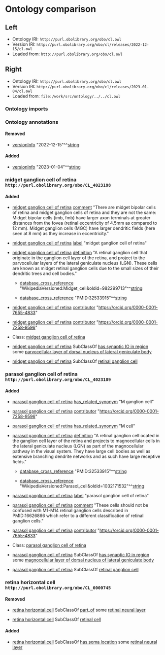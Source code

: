 # Ontology comparison

## Left
- Ontology IRI: `http://purl.obolibrary.org/obo/cl.owl`
- Version IRI: `http://purl.obolibrary.org/obo/cl/releases/2022-12-15/cl.owl`
- Loaded from: `http://purl.obolibrary.org/obo/cl.owl`

## Right
- Ontology IRI: `http://purl.obolibrary.org/obo/cl.owl`
- Version IRI: `http://purl.obolibrary.org/obo/cl/releases/2023-01-04/cl.owl`
- Loaded from: `file:/work/src/ontology/../../cl.owl`

### Ontology imports 



### Ontology annotations 
#### Removed
- [versionInfo](http://www.w3.org/2002/07/owl#versionInfo) "2022-12-15"^^[string](http://www.w3.org/2001/XMLSchema#string) 

#### Added
- [versionInfo](http://www.w3.org/2002/07/owl#versionInfo) "2023-01-04"^^[string](http://www.w3.org/2001/XMLSchema#string) 


### midget ganglion cell of retina `http://purl.obolibrary.org/obo/CL_4023188`

#### Added
- [midget ganglion cell of retina](http://purl.obolibrary.org/obo/CL_4023188) [comment](http://www.w3.org/2000/01/rdf-schema#comment) "There are midget bipolar cells of retina and midget ganglion cells of retina and they are not the same:
Midget bipolar cells (imb, fmb) have larger axon terminals at greater distances from the fovea (retinal eccentricity of 4.5mm as compared to 12 mm). Midget ganglion cells (MGC) have larger dendritic fields (here seen at 8 mm) as they increase in eccentricity." 

- [midget ganglion cell of retina](http://purl.obolibrary.org/obo/CL_4023188) [label](http://www.w3.org/2000/01/rdf-schema#label) "midget ganglion cell of retina" 

- [midget ganglion cell of retina](http://purl.obolibrary.org/obo/CL_4023188) [definition](http://purl.obolibrary.org/obo/IAO_0000115) "A retinal ganglion cell that originate in the ganglion cell layer of the retina, and project to the parvocellular layers of the lateral geniculate nucleus (LGN). These cells are known as midget retinal ganglion cells due to the small sizes of their dendritic trees and cell bodies." 
  - [database_cross_reference](http://www.geneontology.org/formats/oboInOwl#hasDbXref) "WikipediaVersioned:Midget_cell&amp;oldid=982299713"^^[string](http://www.w3.org/2001/XMLSchema#string) 

  - [database_cross_reference](http://www.geneontology.org/formats/oboInOwl#hasDbXref) "PMID:32533915"^^[string](http://www.w3.org/2001/XMLSchema#string) 

- [midget ganglion cell of retina](http://purl.obolibrary.org/obo/CL_4023188) [contributor](http://purl.org/dc/terms/contributor) "https://orcid.org/0000-0001-7655-4833" 

- [midget ganglion cell of retina](http://purl.obolibrary.org/obo/CL_4023188) [contributor](http://purl.org/dc/terms/contributor) "https://orcid.org/0000-0001-7258-9596" 

- Class: [midget ganglion cell of retina](http://purl.obolibrary.org/obo/CL_4023188) 

- [midget ganglion cell of retina](http://purl.obolibrary.org/obo/CL_4023188) SubClassOf [has synaptic IO in region](http://purl.obolibrary.org/obo/RO_0013001) some [parvocellular layer of dorsal nucleus of lateral geniculate body](http://purl.obolibrary.org/obo/UBERON_0013607) 

- [midget ganglion cell of retina](http://purl.obolibrary.org/obo/CL_4023188) SubClassOf [retinal ganglion cell](http://purl.obolibrary.org/obo/CL_0000740) 


### parasol ganglion cell of retina `http://purl.obolibrary.org/obo/CL_4023189`

#### Added
- [parasol ganglion cell of retina](http://purl.obolibrary.org/obo/CL_4023189) [has_related_synonym](http://www.geneontology.org/formats/oboInOwl#hasRelatedSynonym) "M ganglion cell" 

- [parasol ganglion cell of retina](http://purl.obolibrary.org/obo/CL_4023189) [contributor](http://purl.org/dc/terms/contributor) "https://orcid.org/0000-0001-7258-9596" 

- [parasol ganglion cell of retina](http://purl.obolibrary.org/obo/CL_4023189) [has_related_synonym](http://www.geneontology.org/formats/oboInOwl#hasRelatedSynonym) "M cell" 

- [parasol ganglion cell of retina](http://purl.obolibrary.org/obo/CL_4023189) [definition](http://purl.obolibrary.org/obo/IAO_0000115) "A retinal ganglion cell ocated in the ganglion cell layer of the retina and projects to magnocellular cells in the lateral geniculate nucleus (LGN) as part of the magnocellular pathway in the visual system. They have large cell bodies as well as extensive branching dendrite networks and as such have large receptive fields." 
  - [database_cross_reference](http://www.geneontology.org/formats/oboInOwl#hasDbXref) "PMID:32533915"^^[string](http://www.w3.org/2001/XMLSchema#string) 

  - [database_cross_reference](http://www.geneontology.org/formats/oboInOwl#hasDbXref) "WikipediaVersioned:Parasol_cell&amp;oldid=1032171532"^^[string](http://www.w3.org/2001/XMLSchema#string) 

- [parasol ganglion cell of retina](http://purl.obolibrary.org/obo/CL_4023189) [label](http://www.w3.org/2000/01/rdf-schema#label) "parasol ganglion cell of retina" 

- [parasol ganglion cell of retina](http://purl.obolibrary.org/obo/CL_4023189) [comment](http://www.w3.org/2000/01/rdf-schema#comment) "These cells should not be confused with M1-M14 retinal ganglion cells described in PMID:16626866 which refer to a different classification of retinal ganglion cells." 

- [parasol ganglion cell of retina](http://purl.obolibrary.org/obo/CL_4023189) [contributor](http://purl.org/dc/terms/contributor) "https://orcid.org/0000-0001-7655-4833" 

- Class: [parasol ganglion cell of retina](http://purl.obolibrary.org/obo/CL_4023189) 

- [parasol ganglion cell of retina](http://purl.obolibrary.org/obo/CL_4023189) SubClassOf [has synaptic IO in region](http://purl.obolibrary.org/obo/RO_0013001) some [magnocellular layer of dorsal nucleus of lateral geniculate body](http://purl.obolibrary.org/obo/UBERON_0013606) 

- [parasol ganglion cell of retina](http://purl.obolibrary.org/obo/CL_4023189) SubClassOf [retinal ganglion cell](http://purl.obolibrary.org/obo/CL_0000740) 


### retina horizontal cell `http://purl.obolibrary.org/obo/CL_0000745`
#### Removed
- [retina horizontal cell](http://purl.obolibrary.org/obo/CL_0000745) SubClassOf [part_of](http://purl.obolibrary.org/obo/BFO_0000050) some [retinal neural layer](http://purl.obolibrary.org/obo/UBERON_0003902) 

- [retina horizontal cell](http://purl.obolibrary.org/obo/CL_0000745) SubClassOf [retinal cell](http://purl.obolibrary.org/obo/CL_0009004) 

#### Added
- [retina horizontal cell](http://purl.obolibrary.org/obo/CL_0000745) SubClassOf [has soma location](http://purl.obolibrary.org/obo/RO_0002100) some [retinal neural layer](http://purl.obolibrary.org/obo/UBERON_0003902) 
